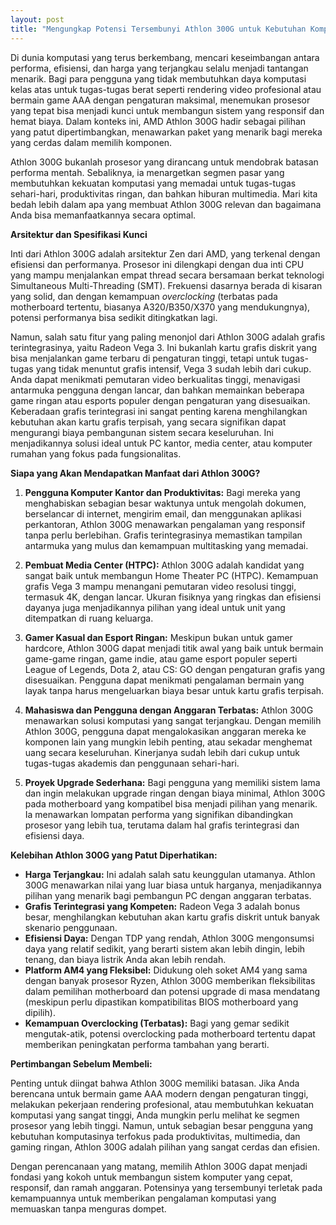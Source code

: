 ```yaml
---
layout: post
title: "Mengungkap Potensi Tersembunyi Athlon 300G untuk Kebutuhan Komputer Anda"
---
```


Di dunia komputasi yang terus berkembang, mencari keseimbangan antara performa, efisiensi, dan harga yang terjangkau selalu menjadi tantangan menarik. Bagi para pengguna yang tidak membutuhkan daya komputasi kelas atas untuk tugas-tugas berat seperti rendering video profesional atau bermain game AAA dengan pengaturan maksimal, menemukan prosesor yang tepat bisa menjadi kunci untuk membangun sistem yang responsif dan hemat biaya. Dalam konteks ini, AMD Athlon 300G hadir sebagai pilihan yang patut dipertimbangkan, menawarkan paket yang menarik bagi mereka yang cerdas dalam memilih komponen.

Athlon 300G bukanlah prosesor yang dirancang untuk mendobrak batasan performa mentah. Sebaliknya, ia menargetkan segmen pasar yang membutuhkan kekuatan komputasi yang memadai untuk tugas-tugas sehari-hari, produktivitas ringan, dan bahkan hiburan multimedia. Mari kita bedah lebih dalam apa yang membuat Athlon 300G relevan dan bagaimana Anda bisa memanfaatkannya secara optimal.

**Arsitektur dan Spesifikasi Kunci**

Inti dari Athlon 300G adalah arsitektur Zen dari AMD, yang terkenal dengan efisiensi dan performanya. Prosesor ini dilengkapi dengan dua inti CPU yang mampu menjalankan empat thread secara bersamaan berkat teknologi Simultaneous Multi-Threading (SMT). Frekuensi dasarnya berada di kisaran yang solid, dan dengan kemampuan *overclocking* (terbatas pada motherboard tertentu, biasanya A320/B350/X370 yang mendukungnya), potensi performanya bisa sedikit ditingkatkan lagi.

Namun, salah satu fitur yang paling menonjol dari Athlon 300G adalah grafis terintegrasinya, yaitu Radeon Vega 3. Ini bukanlah kartu grafis diskrit yang bisa menjalankan game terbaru di pengaturan tinggi, tetapi untuk tugas-tugas yang tidak menuntut grafis intensif, Vega 3 sudah lebih dari cukup. Anda dapat menikmati pemutaran video berkualitas tinggi, menavigasi antarmuka pengguna dengan lancar, dan bahkan memainkan beberapa game ringan atau esports populer dengan pengaturan yang disesuaikan. Keberadaan grafis terintegrasi ini sangat penting karena menghilangkan kebutuhan akan kartu grafis terpisah, yang secara signifikan dapat mengurangi biaya pembangunan sistem secara keseluruhan. Ini menjadikannya solusi ideal untuk PC kantor, media center, atau komputer rumahan yang fokus pada fungsionalitas.

**Siapa yang Akan Mendapatkan Manfaat dari Athlon 300G?**

1.  **Pengguna Komputer Kantor dan Produktivitas:** Bagi mereka yang menghabiskan sebagian besar waktunya untuk mengolah dokumen, berselancar di internet, mengirim email, dan menggunakan aplikasi perkantoran, Athlon 300G menawarkan pengalaman yang responsif tanpa perlu berlebihan. Grafis terintegrasinya memastikan tampilan antarmuka yang mulus dan kemampuan multitasking yang memadai.

2.  **Pembuat Media Center (HTPC):** Athlon 300G adalah kandidat yang sangat baik untuk membangun Home Theater PC (HTPC). Kemampuan grafis Vega 3 mampu menangani pemutaran video resolusi tinggi, termasuk 4K, dengan lancar. Ukuran fisiknya yang ringkas dan efisiensi dayanya juga menjadikannya pilihan yang ideal untuk unit yang ditempatkan di ruang keluarga.

3.  **Gamer Kasual dan Esport Ringan:** Meskipun bukan untuk gamer hardcore, Athlon 300G dapat menjadi titik awal yang baik untuk bermain game-game ringan, game indie, atau game esport populer seperti League of Legends, Dota 2, atau CS: GO dengan pengaturan grafis yang disesuaikan. Pengguna dapat menikmati pengalaman bermain yang layak tanpa harus mengeluarkan biaya besar untuk kartu grafis terpisah.

4.  **Mahasiswa dan Pengguna dengan Anggaran Terbatas:** Athlon 300G menawarkan solusi komputasi yang sangat terjangkau. Dengan memilih Athlon 300G, pengguna dapat mengalokasikan anggaran mereka ke komponen lain yang mungkin lebih penting, atau sekadar menghemat uang secara keseluruhan. Kinerjanya sudah lebih dari cukup untuk tugas-tugas akademis dan penggunaan sehari-hari.

5.  **Proyek Upgrade Sederhana:** Bagi pengguna yang memiliki sistem lama dan ingin melakukan upgrade ringan dengan biaya minimal, Athlon 300G pada motherboard yang kompatibel bisa menjadi pilihan yang menarik. Ia menawarkan lompatan performa yang signifikan dibandingkan prosesor yang lebih tua, terutama dalam hal grafis terintegrasi dan efisiensi daya.

**Kelebihan Athlon 300G yang Patut Diperhatikan:**

*   **Harga Terjangkau:** Ini adalah salah satu keunggulan utamanya. Athlon 300G menawarkan nilai yang luar biasa untuk harganya, menjadikannya pilihan yang menarik bagi pembangun PC dengan anggaran terbatas.
*   **Grafis Terintegrasi yang Kompeten:** Radeon Vega 3 adalah bonus besar, menghilangkan kebutuhan akan kartu grafis diskrit untuk banyak skenario penggunaan.
*   **Efisiensi Daya:** Dengan TDP yang rendah, Athlon 300G mengonsumsi daya yang relatif sedikit, yang berarti sistem akan lebih dingin, lebih tenang, dan biaya listrik Anda akan lebih rendah.
*   **Platform AM4 yang Fleksibel:** Didukung oleh soket AM4 yang sama dengan banyak prosesor Ryzen, Athlon 300G memberikan fleksibilitas dalam pemilihan motherboard dan potensi upgrade di masa mendatang (meskipun perlu dipastikan kompatibilitas BIOS motherboard yang dipilih).
*   **Kemampuan Overclocking (Terbatas):** Bagi yang gemar sedikit mengutak-atik, potensi overclocking pada motherboard tertentu dapat memberikan peningkatan performa tambahan yang berarti.

**Pertimbangan Sebelum Membeli:**

Penting untuk diingat bahwa Athlon 300G memiliki batasan. Jika Anda berencana untuk bermain game AAA modern dengan pengaturan tinggi, melakukan pekerjaan rendering profesional, atau membutuhkan kekuatan komputasi yang sangat tinggi, Anda mungkin perlu melihat ke segmen prosesor yang lebih tinggi. Namun, untuk sebagian besar pengguna yang kebutuhan komputasinya terfokus pada produktivitas, multimedia, dan gaming ringan, Athlon 300G adalah pilihan yang sangat cerdas dan efisien.

Dengan perencanaan yang matang, memilih Athlon 300G dapat menjadi fondasi yang kokoh untuk membangun sistem komputer yang cepat, responsif, dan ramah anggaran. Potensinya yang tersembunyi terletak pada kemampuannya untuk memberikan pengalaman komputasi yang memuaskan tanpa menguras dompet.
